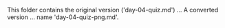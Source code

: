 This folder contains the original version ('day-04-quiz.md') ...
A converted version ... name 'day-04-quiz-png.md'.